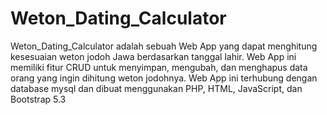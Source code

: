 # Weton_Dating_Calculator
Weton_Dating_Calculator adalah sebuah Web App yang dapat menghitung kesesuaian weton jodoh Jawa berdasarkan tanggal lahir. Web App ini memiliki fitur CRUD untuk menyimpan, mengubah, dan menghapus data orang yang ingin dihitung weton jodohnya. Web App ini terhubung dengan database mysql dan dibuat menggunakan PHP, HTML, JavaScript, dan Bootstrap 5.3
